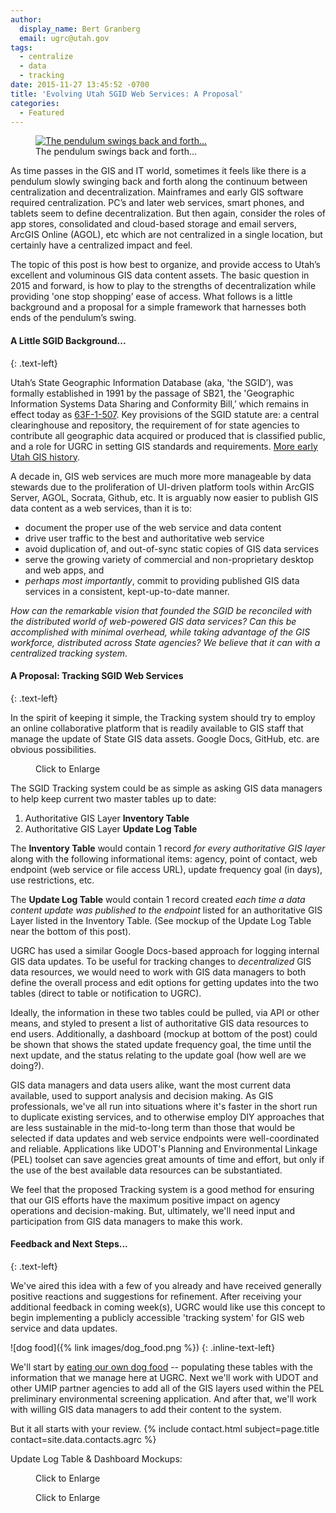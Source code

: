 ```yaml
---
author:
  display_name: Bert Granberg
  email: ugrc@utah.gov
tags:
  - centralize
  - data
  - tracking
date: 2015-11-27 13:45:52 -0700
title: 'Evolving Utah SGID Web Services: A Proposal'
categories:
  - Featured
---
```

<figure class="caption caption--right"><a href="{% link images/pendulum_large.png %}"><img class="caption__image" src="{% link images/pendulum.png %}" alt="The pendulum swings back and forth..." title="The pendulum swings back and forth..." loading="lazy" /></a><figcaption class="caption__text">The pendulum swings back and forth...</figcaption></figure>

As time passes in the GIS and IT world, sometimes it feels like there is a pendulum slowly swinging back and forth along the continuum between centralization and decentralization. Mainframes and early GIS software required centralization. PC’s and later web services, smart phones, and tablets seem to define decentralization. But then again, consider the roles of app stores, consolidated and cloud-based storage and email servers, ArcGIS Online (AGOL), etc which are not centralized in a single location, but certainly have a centralized impact and feel.

The topic of this post is how best to organize, and provide access to Utah’s excellent and voluminous GIS data content assets. The basic question in 2015 and forward, is how to play to the strengths of decentralization while providing 'one stop shopping’ ease of access. What follows is a little background and a proposal for a simple framework that harnesses both ends of the pendulum’s swing.

#### A Little SGID Background...
{: .text-left}

Utah’s State Geographic Information Database (aka, 'the SGID’), was formally established in 1991 by the passage of SB21, the 'Geographic Information Systems Data Sharing and Conformity Bill,’ which remains in effect today as [63F-1-507](https://le.utah.gov/xcode/Title63F/Chapter1/63F-1-S507.html). Key provisions of the SGID statute are: a central clearinghouse and repository, the requirement of for state agencies to contribute all geographic data acquired or produced that is classified public, and a role for UGRC in setting GIS standards and requirements. [More early Utah GIS history](https://drive.google.com/file/d/1H0KaE5JqL5KSNwCK5YTlQGSlbjnEWZfj/view?usp=sharing).

A decade in, GIS web services are much more more manageable by data stewards due to the proliferation of UI-driven platform tools within ArcGIS Server, AGOL, Socrata, Github, etc. It is arguably now easier to publish GIS data content as a web services, than it is to:

- document the proper use of the web service and data content
- drive user traffic to the best and authoritative web service
- avoid duplication of, and out-of-sync static copies of GIS data services
- serve the growing variety of commercial and non-proprietary desktop and web apps, and
- _perhaps most importantly_, commit to providing published GIS data services in a consistent, kept-up-to-date manner.

_How can the remarkable vision that founded the SGID be reconciled with the distributed world of web-powered GIS data services? Can this be accomplished with minimal overhead, while taking advantage of the GIS workforce, distributed across State agencies? We believe that it can with a centralized tracking system_.

#### A Proposal: Tracking SGID Web Services
{: .text-left}

In the spirit of keeping it simple, the Tracking system should try to employ an online collaborative platform that is readily available to GIS staff that manage the update of State GIS data assets. Google Docs, GitHub, etc. are obvious possibilities.

<figure class="caption caption--right"><a href="{% link images/inventory_to_update_log.png %}"><img class="caption__image" src="{% link images/inventory_to_update_log_sm.png %}" alt="" title="Data Elements: Authoritative GIS Layer Tracking" loading="lazy" /></a><figcaption class="caption__text">Click to Enlarge</figcaption></figure>

The SGID Tracking system could be as simple as asking GIS data managers to help keep current two master tables up to date:

1. Authoritative GIS Layer **Inventory Table**
1. Authoritative GIS Layer **Update Log Table**

The **Inventory Table** would contain 1 record _for every authoritative GIS layer_ along with the following informational items: agency, point of contact, web endpoint (web service or file access URL), update frequency goal (in days), use restrictions, etc.

The **Update Log Table** would contain 1 record created _each time a data content update was published to the endpoint_ listed for an authoritative GIS Layer listed in the Inventory Table. (See mockup of the Update Log Table near the bottom of this post).

UGRC has used a similar Google Docs-based approach for logging internal GIS data updates. To be useful for tracking changes to _decentralized_ GIS data resources, we would need to work with GIS data managers to both define the overall process and edit options for getting updates into the two tables (direct to table or notification to UGRC).

Ideally, the information in these two tables could be pulled, via API or other means, and styled to present a list of authoritative GIS data resources to end users. Additionally, a dashboard (mockup at bottom of the post) could be shown that shows the stated update frequency goal, the time until the next update, and the status relating to the update goal (how well are we doing?).

GIS data managers and data users alike, want the most current data available, used to support analysis and decision making. As GIS professionals, we've all run into situations where it's faster in the short run to duplicate existing services, and to otherwise employ DIY approaches that are less sustainable in the mid-to-long term than those that would be selected if data updates and web service endpoints were well-coordinated and reliable. Applications like UDOT's Planning and Environmental Linkage (PEL) toolset can save agencies great amounts of time and effort, but only if the use of the best available data resources can be substantiated.

We feel that the proposed Tracking system is a good method for ensuring that our GIS efforts have the maximum positive impact on agency operations and decision-making. But, ultimately, we'll need input and participation from GIS data managers to make this work.

#### Feedback and Next Steps...
{: .text-left}

We've aired this idea with a few of you already and have received generally positive reactions and suggestions for refinement. After receiving your additional feedback in coming week(s), UGRC would like use this concept to begin implementing a publicly accessible 'tracking system' for GIS web service and data updates.

![dog food]({% link images/dog_food.png %})
{: .inline-text-left}

We'll start by [eating our own dog food](https://en.wikipedia.org/wiki/Eating_your_own_dog_food) -- populating these tables with the information that we manage here at UGRC. Next we'll work with UDOT and other UMIP partner agencies to add all of the GIS layers used within the PEL preliminary environmental screening application. And after that, we'll work with willing GIS data managers to add their content to the system.

But it all starts with your review. {% include contact.html subject=page.title contact=site.data.contacts.agrc %}

Update Log Table & Dashboard Mockups:

<figure class="caption caption--right"><a href="{% link images/update_dashboard_mockup.png %}"><img class="caption__image" src="{% link images/update_dashboard_mockup_sm.png %}" alt="" title="Update Log Mockup" loading="lazy" /></a><figcaption class="caption__text">Click to Enlarge</figcaption></figure>

<figure class="caption caption--right"><a href="{% link images/update_log_table.png %}"><img class="caption__image" src="{% link images/update_log_table_sm.png %}" alt="" title="SGID Update Dashboard Mockup" loading="lazy" /></a><figcaption class="caption__text">Click to Enlarge</figcaption></figure>

